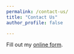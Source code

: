 ```yaml
---
permalink: /contact-us/
title: "Contact Us"
author_profile: false

---
```



<div id="wufoo-zpx89h91sgp7z0"> Fill out my <a href="https://defiladecorp.wufoo.com/forms/zpx89h91sgp7z0">online form</a>. </div> <script type="text/javascript"> var zpx89h91sgp7z0; (function(d, t) { var s = d.createElement(t), options = { 'userName':'defiladecorp', 'formHash':'zpx89h91sgp7z0', 'autoResize':true, 'height':'500', 'async':true, 'host':'wufoo.com', 'header':'show', 'ssl':true }; s.src = ('https:' == d.location.protocol ?'https://':'http://') + 'secure.wufoo.com/scripts/embed/form.js'; s.onload = s.onreadystatechange = function() { var rs = this.readyState; if (rs) if (rs != 'complete') if (rs != 'loaded') return; try { zpx89h91sgp7z0 = new WufooForm(); zpx89h91sgp7z0.initialize(options); zpx89h91sgp7z0.display(); } catch (e) { } }; var scr = d.getElementsByTagName(t)[0], par = scr.parentNode; par.insertBefore(s, scr); })(document, 'script'); </script>
